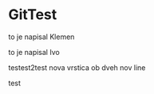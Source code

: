 # GitTest

to je napisal Klemen

to je napisal Ivo

testest2test
nova vrstica ob dveh
nov line

test
